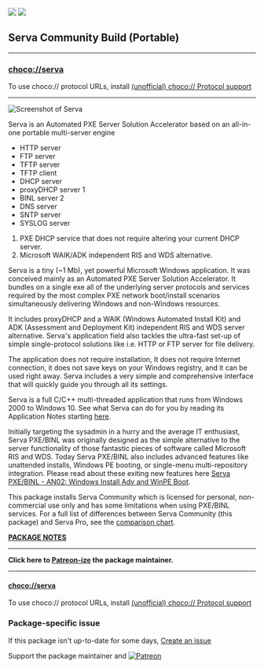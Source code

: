[![](https://img.shields.io/chocolatey/v/serva?color=green&label=serva)](https://chocolatey.org/packages/serva) [![](https://img.shields.io/chocolatey/dt/serva)](https://chocolatey.org/packages/serva)

## Serva Community Build (Portable)

---

### [choco://serva](choco://serva)
To use choco:// protocol URLs, install [(unofficial) choco:// Protocol support ](https://chocolatey.org/packages/choco-protocol-support)

---


![Screenshot of Serva](http://www.vercot.com/~serva/Imgs/Serva_30.png)

Serva is an Automated PXE Server Solution Accelerator
based on an all-in-one portable multi-server engine

+ HTTP server
+ FTP server
+ TFTP server
+ TFTP client
+ DHCP server
+ proxyDHCP server 1
+ BINL server 2
+ DNS server
+ SNTP server
+ SYSLOG server


1. PXE DHCP service that does not require altering your current DHCP server.
2. Microsoft WAIK/ADK independent RIS and WDS alternative.


Serva is a tiny (~1 Mb), yet powerful Microsoft Windows application. It was conceived mainly as an Automated PXE Server Solution Accelerator. It bundles on a single exe all of the underlying server protocols and services required by the most complex PXE network boot/install scenarios simultaneously delivering Windows and non-Windows resources.


It includes proxyDHCP and a WAIK (Windows Automated Install Kit) and ADK (Assessment and Deployment Kit) independent RIS and WDS server alternative.
Serva's application field also tackles the ultra-fast set-up of simple single-protocol solutions like i.e. HTTP or FTP server for file delivery.


The application does not require installation, It does not require Internet connection, it does not save keys on your Windows registry, and it can be used right away. Serva includes a very simple and comprehensive interface that will quickly guide you through all its settings.


Serva is a full C/C++ multi-threaded application that runs from Windows 2000 to Windows 10.
See what Serva can do for you by reading its Application Notes starting [here](http://www.vercot.com/~serva/an/WindowsPXE1.html).

Initially targeting the sysadmin in a hurry and the average IT enthusiast, Serva PXE/BINL was originally designed as the simple alternative to the server functionality of those fantastic pieces of software called Microsoft RIS and WDS. Today Serva PXE/BINL also includes advanced features like unattended installs, Windows PE booting, or single-menu multi-repository integration. Please read about these exiting new features here [Serva PXE/BINL - AN02: Windows Install Adv and WinPE Boot](http://www.vercot.com/~serva/an/WindowsPXE2.html).

This package installs Serva Community which is licensed for personal, non-commercial use only and has some limitations when using PXE/BINL services. For a full list of differences between Serva Community (this package) and Serva Pro, see the [comparison chart](http://www.vercot.com/~serva/download.html).

**[PACKAGE NOTES](https://github.com/bcurran3/ChocolateyPackages/blob/master/serva/readme.md)**

    

---

**Click here to [Patreon-ize](https://www.patreon.com/bcurran3) the package maintainer.**

---

#### [choco://serva](choco://serva)
To use choco:// protocol URLs, install [(unofficial) choco:// Protocol support ](https://chocolatey.org/packages/choco-protocol-support)

### Package-specific issue
If this package isn't up-to-date for some days, [Create an issue](https://github.com/tunisiano187/Chocolatey-packages/issues/new/choose)

Support the package maintainer and [![Patreon](https://cdn.jsdelivr.net/gh/tunisiano187/Chocolatey-packages@d15c4e19c709e7148588d4523ffc6dd3cd3c7e5e/icons/patreon.png)](https://www.patreon.com/tunisiano)
